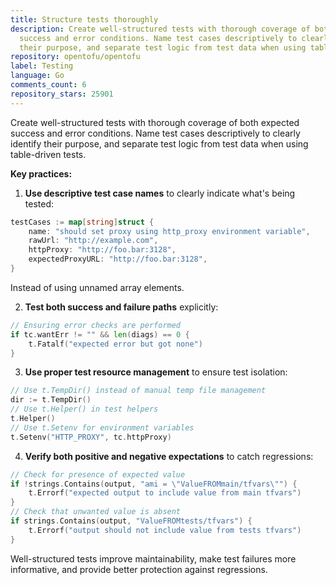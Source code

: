 ```yaml
---
title: Structure tests thoroughly
description: Create well-structured tests with thorough coverage of both expected
  success and error conditions. Name test cases descriptively to clearly identify
  their purpose, and separate test logic from test data when using table-driven tests.
repository: opentofu/opentofu
label: Testing
language: Go
comments_count: 6
repository_stars: 25901
---
```


Create well-structured tests with thorough coverage of both expected success and error conditions. Name test cases descriptively to clearly identify their purpose, and separate test logic from test data when using table-driven tests.

**Key practices:**

1. **Use descriptive test case names** to clearly indicate what's being tested:
```go
testCases := map[string]struct {
    name: "should set proxy using http_proxy environment variable",
    rawUrl: "http://example.com",
    httpProxy: "http://foo.bar:3128",
    expectedProxyURL: "http://foo.bar:3128",
}
```
Instead of using unnamed array elements.

2. **Test both success and failure paths** explicitly:
```go
// Ensuring error checks are performed
if tc.wantErr != "" && len(diags) == 0 {
    t.Fatalf("expected error but got none")
}
```

3. **Use proper test resource management** to ensure test isolation:
```go
// Use t.TempDir() instead of manual temp file management
dir := t.TempDir()
// Use t.Helper() in test helpers
t.Helper()
// Use t.Setenv for environment variables
t.Setenv("HTTP_PROXY", tc.httpProxy)
```

4. **Verify both positive and negative expectations** to catch regressions:
```go
// Check for presence of expected value
if !strings.Contains(output, "ami = \"ValueFROMmain/tfvars\"") {
    t.Errorf("expected output to include value from main tfvars")
}
// Check that unwanted value is absent
if strings.Contains(output, "ValueFROMtests/tfvars") {
    t.Errorf("output should not include value from tests tfvars")
}
```

Well-structured tests improve maintainability, make test failures more informative, and provide better protection against regressions.
